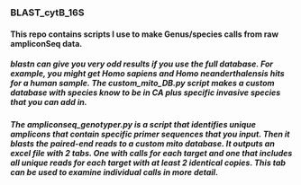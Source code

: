 ### BLAST_cytB_16S
#### This repo contains scripts I use to make Genus/species calls from raw ampliconSeq data.

##### blastn can give you very odd results if you use the full database. For example, you might get Homo sapiens and Homo neanderthalensis hits for a human sample. The custom_mito_DB.py script makes a custom database with species know to be in CA plus specific invasive species that you can add in.

##### The ampliconseq_genotyper.py is a script that identifies unique amplicons that contain specific primer sequences that you input. Then it blasts the paired-end reads to a custom mito database. It outputs an excel file with 2 tabs. One with calls for each target and one that includes all unique reads for each target with at least 2 identical copies. This tab can be used to examine individual calls in more detail.


